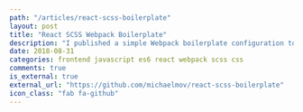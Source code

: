```yaml
---
path: "/articles/react-scss-boilerplate"
layout: post
title: "React SCSS Webpack Boilerplate"
description: "I published a simple Webpack boilerplate configuration to be used as a starting point for my React/SCSS projects."
date: 2018-08-31
categories: frontend javascript es6 react webpack scss css
comments: true
is_external: true
external_url: "https://github.com/michaelmov/react-scss-boilerplate"
icon_class: "fab fa-github"
---
```

